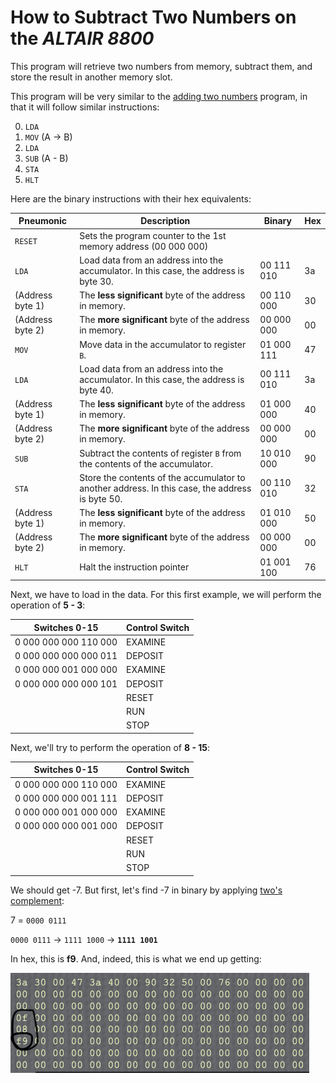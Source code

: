 # How to Subtract Two Numbers on the *ALTAIR 8800*

This program will retrieve two numbers from memory, subtract them, and store the result in another memory slot.

This program will be very similar to the [adding two numbers](../Add_two_numbers/Add_two_numbers.md) program, in that it will follow similar instructions:

0. `LDA`
1. `MOV` (A &rarr; B)
2. `LDA`
3. `SUB` (A - B)
4. `STA`
5. `HLT`

Here are the binary instructions with their hex equivalents:

|Pneumonic|Description|Binary|Hex|
|-----------|-----------|--------|-------|
|`RESET`|Sets the program counter to the 1st memory address (00 000 000)|||
|`LDA`|Load data from an address into the accumulator. In this case, the address is byte 30.|00 111 010|3a|
|(Address byte 1)|The **less significant** byte of the address in memory.|00 110 000|30|
|(Address byte 2)|The **more significant** byte of the address in memory.|00 000 000|00|
|`MOV`|Move data in the accumulator to register `B`.|01 000 111|47|
|`LDA`|Load data from an address into the accumulator. In this case, the address is byte 40.|00 111 010|3a|
|(Address byte 1)|The **less significant** byte of the address in memory.|01 000 000|40|
|(Address byte 2)|The **more significant** byte of the address in memory.|00 000 000|00|
|`SUB`|Subtract the contents of register `B` from the contents of the accumulator.|10 010 000|90|
|`STA`|Store the contents of the accumulator to another address. In this case, the address is byte 50.|00 110 010|32|
|(Address byte 1)|The **less significant** byte of the address in memory.|01 010 000|50|
|(Address byte 2)|The **more significant** byte of the address in memory.|00 000 000|00|
|`HLT`|Halt the instruction pointer|01 001 100|76|

Next, we have to load in the data. For this first example, we will perform the operation of **5 - 3**:

|Switches 0-15|Control Switch|
|-----------|-----------|
|0 000 000 000 110 000|EXAMINE|
|0 000 000 000 000 011|DEPOSIT|
|0 000 000 001 000 000|EXAMINE|
|0 000 000 000 000 101|DEPOSIT|
||RESET|
||RUN|
||STOP|

Next, we'll try to perform the operation of **8 - 15**:

|Switches 0-15|Control Switch|
|-----------|-----------|
|0 000 000 000 110 000|EXAMINE|
|0 000 000 000 001 111|DEPOSIT|
|0 000 000 001 000 000|EXAMINE|
|0 000 000 000 001 000|DEPOSIT|
||RESET|
||RUN|
||STOP|

We should get -7. But first, let's find -7 in binary by applying [two's complement](Twos_complement.md):

7 = `0000 0111`

`0000 0111` &rarr; `1111 1000` &rarr; **`1111 1001`**

In hex, this is **f9**. And, indeed, this is what we end up getting:

![Image of memory after running the program](Subtract_two_numbers_image1.png)
